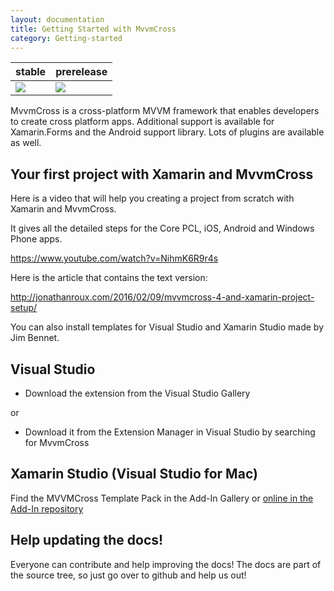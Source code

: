 ```yaml
---
layout: documentation
title: Getting Started with MvvmCross
category: Getting-started
---
```

stable | prerelease
-------|-----------
![](https://img.shields.io/nuget/vpre/MvvmCross.svg) | ![](https://img.shields.io/nuget/vpre/MvvmCross.svg)

MvvmCross is a cross-platform MVVM framework that enables developers to create cross platform apps. Additional support is available for Xamarin.Forms and the Android support library. Lots of plugins are available as well.
## Your first project with Xamarin and MvvmCross

Here is a video that will help you creating a project from scratch with Xamarin and MvvmCross.

It gives all the detailed steps for the Core PCL, iOS, Android and Windows Phone apps.

https://www.youtube.com/watch?v=NihmK6R9r4s

Here is the article that contains the text version:

http://jonathanroux.com/2016/02/09/mvvmcross-4-and-xamarin-project-setup/

You can also install templates for Visual Studio and Xamarin Studio made by Jim Bennet.

## Visual Studio

* Download the extension from the Visual Studio Gallery

or

* Download it from the Extension Manager in Visual Studio by searching for MvvmCross

## Xamarin Studio (Visual Studio for Mac)

Find the MVVMCross Template Pack in the Add-In Gallery or [online in the Add-In repository](http://addins.monodevelop.com/Project/Index/227) 
## Help updating the docs!

Everyone can contribute and help improving the docs! The docs are part of the source tree, so just go over to github and help us out!